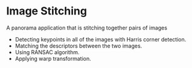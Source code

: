 # Image Stitching
A panorama application that is stitching together pairs of images

- Detecting keypoints in all of the images with Harris corner detection.
- Matching the descriptors between the two images.
- Using RANSAC algorithm.
- Applying warp transformation.
